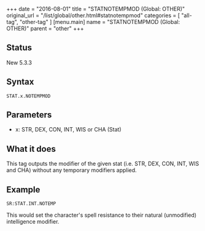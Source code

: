 +++
date = "2016-08-01"
title = "STATNOTEMPMOD (Global: OTHER)"
original_url = "/list/global/other.html#statnotempmod"
categories = [ "all-tag", "other-tag" ]
[menu.main]
    name = "STATNOTEMPMOD (Global: OTHER)"
    parent = "other"
+++

## Status

New 5.3.3

## Syntax

`STAT.x.NOTEMPMOD`

## Parameters

-   x: STR, DEX, CON, INT, WIS or CHA (Stat)



What it does
------------

This tag outputs the modifier of the given stat (i.e. STR, DEX, CON,
INT, WIS and CHA) without any temporary modifiers applied.

Example
-------

`SR:STAT.INT.NOTEMP`

This would set the character's spell resistance to their natural
(unmodified) intelligence modifier.

